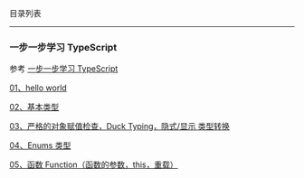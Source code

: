 目录列表

----

### 一步一步学习 TypeScript

参考 [一步一步学习 TypeScript](http://blog.csdn.net/wq_static/article/category/6010971)

[01、hello world](https://github.com/hanekaoru/WebLearningNotes/blob/master/typeScript/note/一步一步学习TypeScript/01.md)

[02、基本类型](https://github.com/hanekaoru/WebLearningNotes/blob/master/typeScript/note/一步一步学习TypeScript/02.md)

[03、严格的对象赋值检查，Duck Typing，隐式/显示 类型转换](https://github.com/hanekaoru/WebLearningNotes/blob/master/typeScript/note/一步一步学习TypeScript/03.md)

[04、Enums 类型](https://github.com/hanekaoru/WebLearningNotes/blob/master/typeScript/note/一步一步学习TypeScript/04.md)

[05、函数 Function（函数的参数，this，重载）](https://github.com/hanekaoru/WebLearningNotes/blob/master/typeScript/note/一步一步学习TypeScript/05.md)
